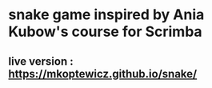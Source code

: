 # snake game inspired by Ania Kubow's course for Scrimba
## live version : https://mkoptewicz.github.io/snake/
